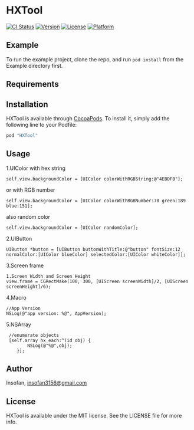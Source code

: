 # HXTool

[![CI Status](http://img.shields.io/travis/Insofan/HXTool.svg?style=flat)](https://travis-ci.org/Insofan/HXTool)
[![Version](https://img.shields.io/cocoapods/v/HXTool.svg?style=flat)](http://cocoapods.org/pods/HXTool)
[![License](https://img.shields.io/cocoapods/l/HXTool.svg?style=flat)](http://cocoapods.org/pods/HXTool)
[![Platform](https://img.shields.io/cocoapods/p/HXTool.svg?style=flat)](http://cocoapods.org/pods/HXTool)

## Example

To run the example project, clone the repo, and run `pod install` from the Example directory first.

## Requirements

## Installation

HXTool is available through [CocoaPods](http://cocoapods.org). To install
it, simply add the following line to your Podfile:

```ruby
pod "HXTool"
```

## Usage

1.UIColor with hex string

```
self.view.backgroundColor = [UIColor colorWithRGBString:@"4EBDFB"];
```

or with RGB number

```
self.view.backgroundColor = [UIColor colorWithRGBNumber:78 green:189 blue:151];
```

also random color

```
self.view.backgroundColor = [UIColor randomColor];
```

2.UIButton

```
UIButton *button = [UIButton buttonWithTitle:@"button" fontSize:12 normalColor:[UIColor blueColor] selectedColor:[UIColor whiteColor]];
```

3.Screen frame

```
1.Screen Width and Screen Height
view.frame = CGRectMake(100, 300, [UIScreen screenWidth]/2, [UIScreen screenHeight]/6);
```

4.Macro

```
//App Version
NSLog(@"app version: %@", AppVersion);
```

5.NSArray

```
 //enumerate objects
 [self.array hx_each:^(id obj) {
        NSLog(@"%@",obj);
    }];
```



## Author

Insofan, insofan3156@gmail.com

## License

HXTool is available under the MIT license. See the LICENSE file for more info.

